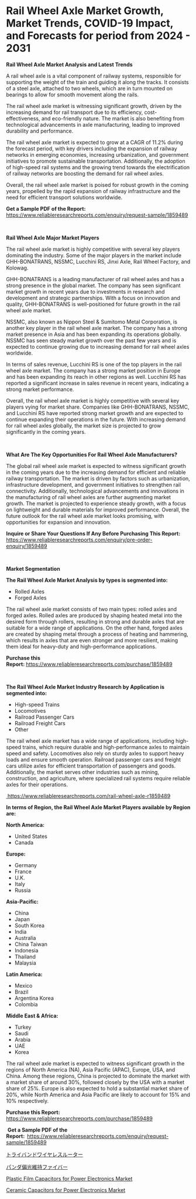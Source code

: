 <p><h1>Rail Wheel Axle Market Growth, Market Trends, COVID-19 Impact, and Forecasts for period from 2024 - 2031</h1></p><p><strong>Rail Wheel Axle Market Analysis and Latest Trends</strong></p>
<p><p>A rail wheel axle is a vital component of railway systems, responsible for supporting the weight of the train and guiding it along the tracks. It consists of a steel axle, attached to two wheels, which are in turn mounted on bearings to allow for smooth movement along the rails.</p><p>The rail wheel axle market is witnessing significant growth, driven by the increasing demand for rail transport due to its efficiency, cost-effectiveness, and eco-friendly nature. The market is also benefiting from technological advancements in axle manufacturing, leading to improved durability and performance.</p><p>The rail wheel axle market is expected to grow at a CAGR of 11.2% during the forecast period, with key drivers including the expansion of railway networks in emerging economies, increasing urbanization, and government initiatives to promote sustainable transportation. Additionally, the adoption of high-speed rail systems and the growing trend towards the electrification of railway networks are boosting the demand for rail wheel axles.</p><p>Overall, the rail wheel axle market is poised for robust growth in the coming years, propelled by the rapid expansion of railway infrastructure and the need for efficient transport solutions worldwide.</p></p>
<p><strong>Get a Sample PDF of the Report:&nbsp;</strong> <a href="https://www.reliableresearchreports.com/enquiry/request-sample/1859489">https://www.reliableresearchreports.com/enquiry/request-sample/1859489</a></p>
<p>&nbsp;</p>
<p><strong>Rail Wheel Axle Major Market Players</strong></p>
<p><p>The rail wheel axle market is highly competitive with several key players dominating the industry. Some of the major players in the market include GHH-BONATRANS, NSSMC, Lucchini RS, Jinxi Axle, Rail Wheel Factory, and Kolowag.</p><p>GHH-BONATRANS is a leading manufacturer of rail wheel axles and has a strong presence in the global market. The company has seen significant market growth in recent years due to investments in research and development and strategic partnerships. With a focus on innovation and quality, GHH-BONATRANS is well-positioned for future growth in the rail wheel axle market.</p><p>NSSMC, also known as Nippon Steel & Sumitomo Metal Corporation, is another key player in the rail wheel axle market. The company has a strong market presence in Asia and has been expanding its operations globally. NSSMC has seen steady market growth over the past few years and is expected to continue growing due to increasing demand for rail wheel axles worldwide.</p><p>In terms of sales revenue, Lucchini RS is one of the top players in the rail wheel axle market. The company has a strong market position in Europe and has been expanding its reach in other regions as well. Lucchini RS has reported a significant increase in sales revenue in recent years, indicating a strong market performance.</p><p>Overall, the rail wheel axle market is highly competitive with several key players vying for market share. Companies like GHH-BONATRANS, NSSMC, and Lucchini RS have reported strong market growth and are expected to continue expanding their operations in the future. With increasing demand for rail wheel axles globally, the market size is projected to grow significantly in the coming years.</p></p>
<p>&nbsp;</p>
<p><strong>What Are The Key Opportunities For Rail Wheel Axle Manufacturers?</strong></p>
<p><p>The global rail wheel axle market is expected to witness significant growth in the coming years due to the increasing demand for efficient and reliable railway transportation. The market is driven by factors such as urbanization, infrastructure development, and government initiatives to strengthen rail connectivity. Additionally, technological advancements and innovations in the manufacturing of rail wheel axles are further augmenting market growth. The market is projected to experience steady growth, with a focus on lightweight and durable materials for improved performance. Overall, the future outlook for the rail wheel axle market looks promising, with opportunities for expansion and innovation.</p></p>
<p><strong>Inquire or Share Your Questions If Any Before Purchasing This Report:</strong> <a href="https://www.reliableresearchreports.com/enquiry/pre-order-enquiry/1859489">https://www.reliableresearchreports.com/enquiry/pre-order-enquiry/1859489</a></p>
<p>&nbsp;</p>
<p><strong>Market Segmentation</strong></p>
<p><strong>The Rail Wheel Axle Market Analysis by types is segmented into:</strong></p>
<p><ul><li>Rolled Axles</li><li>Forged Axles</li></ul></p>
<p><p>The rail wheel axle market consists of two main types: rolled axles and forged axles. Rolled axles are produced by shaping heated metal into the desired form through rollers, resulting in strong and durable axles that are suitable for a wide range of applications. On the other hand, forged axles are created by shaping metal through a process of heating and hammering, which results in axles that are even stronger and more resilient, making them ideal for heavy-duty and high-performance applications.</p></p>
<p><strong>Purchase this Report:&nbsp;</strong><a href="https://www.reliableresearchreports.com/purchase/1859489">https://www.reliableresearchreports.com/purchase/1859489</a></p>
<p>&nbsp;</p>
<p><strong>The Rail Wheel Axle Market Industry Research by Application is segmented into:</strong></p>
<p><ul><li>High-speed Trains</li><li>Locomotives</li><li>Railroad Passenger Cars</li><li>Railroad Freight Cars</li><li>Other</li></ul></p>
<p><p>The rail wheel axle market has a wide range of applications, including high-speed trains, which require durable and high-performance axles to maintain speed and safety. Locomotives also rely on sturdy axles to support heavy loads and ensure smooth operation. Railroad passenger cars and freight cars utilize axles for efficient transportation of passengers and goods. Additionally, the market serves other industries such as mining, construction, and agriculture, where specialized rail systems require reliable axles for their operations.</p></p>
<p><a href="https://www.reliableresearchreports.com/rail-wheel-axle-r1859489">&nbsp;https://www.reliableresearchreports.com/rail-wheel-axle-r1859489</a></p>
<p><strong>In terms of Region, the Rail Wheel Axle Market Players available by Region are:</strong></p>
<p>
    <p> <strong> North America: </strong>
        <ul>
            <li>United States</li>
            <li>Canada</li>
        </ul>
        </p> 
    <p> <strong> Europe: </strong>
        <ul>
            <li>Germany</li>
            <li>France</li>
            <li>U.K.</li>
            <li>Italy</li>
            <li>Russia</li>
        </ul>
        </p> 
    <p> <strong> Asia-Pacific: </strong>
        <ul>
            <li>China</li>
            <li>Japan</li>
            <li>South Korea</li>
            <li>India</li>
            <li>Australia</li>
            <li>China Taiwan</li>
            <li>Indonesia</li>
            <li>Thailand</li>
            <li>Malaysia</li>
        </ul>
        </p> 
    <p> <strong> Latin America: </strong>
        <ul>
            <li>Mexico</li>
            <li>Brazil</li>
            <li>Argentina Korea</li>
            <li>Colombia</li>
        </ul>
        </p> 
    <p> <strong> Middle East & Africa: </strong>
        <ul>
            <li>Turkey</li>
            <li>Saudi</li>
            <li>Arabia</li>
            <li>UAE</li>
            <li>Korea</li>
        </ul>
    </p>
    </p>
<p><p>The rail wheel axle market is expected to witness significant growth in the regions of North America (NA), Asia Pacific (APAC), Europe, USA, and China. Among these regions, China is projected to dominate the market with a market share of around 30%, followed closely by the USA with a market share of 25%. Europe is also expected to hold a substantial market share of 20%, while North America and Asia Pacific are likely to account for 15% and 10% respectively.</p></p>
<p><strong>Purchase this Report: </strong><a href="https://www.reliableresearchreports.com/purchase/1859489">https://www.reliableresearchreports.com/purchase/1859489</a></p>
<p>&nbsp;<strong>Get a Sample PDF of the Report:&nbsp;&nbsp;</strong><a href="https://www.reliableresearchreports.com/enquiry/request-sample/1859489">https://www.reliableresearchreports.com/enquiry/request-sample/1859489</a></p>
<p><strong></strong></p>
<p><p><a href="https://github.com/DayanaRunolfsdottir/Market-Research-Report-List-1/blob/main/8368829152489.md">トライバンドワイヤレスルーター</a></p><p><a href="https://github.com/VinceMarvin1/Market-Research-Report-List-1/blob/main/6324595152488.md">パンダ偏光維持ファイバー</a></p><p><a href="https://github.com/gracielawharr/Market-Research-Report-List-1/blob/main/plastic-film-capacitors-for-power-electronics-market.md">Plastic Film Capacitors for Power Electronics Market</a></p><p><a href="https://github.com/JennyferFeil2023/Market-Research-Report-List-1/blob/main/ceramic-capacitors-for-power-electronics-market.md">Ceramic Capacitors for Power Electronics Market</a></p></p>